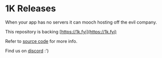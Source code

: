 # 1K Releases

When your app has no servers it can mooch
hosting off the evil company.

This repository is backing [https://1k.fyi](https://1k.fyi)

Refer to [source code](https://github.com/decentlabs-north/rant.release) for more info.

Find us on [discord](https://discord.gg/8RMRUPZ9RS) :')

